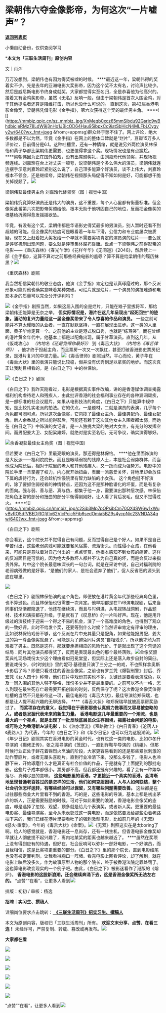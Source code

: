 # 梁朝伟六夺金像影帝，为何这次“一片嘘声”？

[**返回列表页**](/gzh/三联生活周刊)

小懒自动备份，仅供查阅学习

***本文为「三联生活周刊」原创内容**

文｜肖浑

万万没想到，梁朝伟也有因为得奖被嘘的时候。
****最近这一年，梁朝伟得的奖着实不少。先是去年的亚洲电影大奖影帝，因为这个奖不太有名，讨论声比较少。然后是威尼斯电影节终身成就奖，大家都觉得实至名归，全是恭喜他为他高兴的。接着又有金鸡奖影帝，虽然《无名》反响一般，但由于梁朝伟是首次入围金鸡，对于其他提名者还算是降维打击，所以也没什么可说的。
直到这次，第42届香港电影金像奖，梁朝伟凭借电影《金手指》，第六次获得这个奖的最佳男主角。
****![](https://mmbiz.qpic.cn/sz_mmbiz_jpg/XnMeqb0xcz65mmSibdu92Gsric9wBhdbicjeRMz78LdW9j3nHo1JBicOD64Hau95ibpxCc9iatSbHicN4MLFbLCygvy2w/640?wx_fmt=jpeg
&from;=appmsg)群众终于憋不住了。网上评论，绝大多数都是不以为然，毕竟《金手指》在网上的整体口碑就是“烂片”，豆瓣15万多人评价过，目前得分是6.1。这种吐槽里，还有一种情绪，就是说另外两位演员林保怡和黄子华都比梁朝伟更需要、也更值得拿这个奖。现场情况也是有点尴尬。
****梁朝伟因为正在国外拍戏，没有出席颁奖礼，由刘嘉玲代他领奖，并现场视频连线。刘嘉玲在台上对丈夫一顿夸，说梁朝伟是个多么伟大的演员，梁朝伟就连连摆手示意刘嘉玲赶紧别这么说了，自己顶多能算个好演员，谈不上伟大，刘嘉玲根本不领会，还是继续夸，梁朝伟在视频那头局促得不知如何是好，可能都想干脆关掉视频了。![](https://mmbiz.qpic.cn/mmbiz_jpg/c2Sib3Mp7pOPsibCm70QXdSW6w1xWuvBvReDME8XW9SUicndeMqbjy5ybr7Bibt3rAd1HcgB1hKwWQcQLQhg83pCAw/640?wx_fmt=jpeg&from;=appmsg)

梁朝伟获最佳男主角 刘嘉玲代替领奖（图｜视觉中国）

梁朝伟究竟算好演员还是伟大的演员，这不重要，每个人心里都有衡量标准。但金像奖此番第六次把影帝奖颁给他，根本无助于他巩固自己的地位，反而把金像奖的根基给折腾得愈发摇摇欲坠。

毕竟，有没有这个奖，梁朝伟都是华语影史得奖最多的男演员，别人暂时还看不到超越的可能。但金像奖的热度可是眼看着一年年下滑，公信力和专业度屡次被质疑，现在又上赶着把大奖发给一个早就不需要奖项肯定的演员演的烂片——要么就是评奖机制出现问题，要么就是评审集体腐朽昏庸。盘点一下梁朝伟之前得影帝的电影——《重庆森林》《春光乍泄》《花样年华》《无间道》《2046》，然后续上一部《金手指》，这算不算对之前那些经典电影的羞辱？算不算是给梁朝伟的履历抹黑？![](https://mmbiz.qpic.cn/mmbiz_jpg/c2Sib3Mp7pOPsibCm70QXdSW6w1xWuvBvRBYG79fzQibHfWMzqCR6xGCbSXHH7PpmG4co7NUAC1KOtzzOhFmCoJiaw/640?wx_fmt=jpeg&from;=appmsg)

《重庆森林》剧照

我当然相信梁朝伟的敬业态度，他演《金手指》肯定也是认真琢磨过的，那个反派形象可能对他也确实意味着某种突破。可烂片就是烂片，一个演员的演技难道和电影本身的质量可以完全分开评判吗？

![](https://mmbiz.qpic.cn/mmbiz_png/c2Sib3Mp7pOPsibCm70QXdSW6w1xWuvBvReibykK4YadduGicCibL4tThH0xE9nhdGbu2XYMmNCAFHD3Zic18X4HGraA/640?wx_fmt=png&from;=appmsg)《金手指》剧照当然，如果这届入围的全是烂片，只能在矬子里拔将军，那给梁朝伟还能算是无奈之举。
**但实际情况是，港片在这几年呈现出“起死回生”的迹象，涌动的复兴力量给这一届金像奖带来了令人惊喜的作品和演员。**
一些之前可能并不算太耀眼的从业者，一直在默默坚持，一直在展现出进步。这一类的人里面，黄子华肯定算一个。之前他的主业是港式脱口秀，也就是“栋笃笑”。而在曾经的港片黄金年代中，他基本上都是以配角出现，属于甘草演员。直到这几年，从《饭戏攻心》
_（内地名《还是觉得你最好》）_ 到《毒舌大状》 _（内地名《毒舌律师》）_
，他才终于担起主角，而且票房一次又一次飘红，甚至打破香港影史票房纪录，是港片复兴的中坚力量。![](https://mmbiz.qpic.cn/mmbiz_jpg/c2Sib3Mp7pOPsibCm70QXdSW6w1xWuvBvRjP7hiaskFOp4KiaTv8C20TgxqTicxdkr46ur6m9TIiafLNRIPgK2XuY5eQ/640?wx_fmt=jpeg&from;=appmsg)《毒舌律师》剧照当然，平心而论，黄子华在《毒舌大状》里的表演只能说比较稳，但并没有优秀到足以拿奖的地步。而这次真正让我刮目相看的，是《白日之下》中的林保怡。

![](https://mmbiz.qpic.cn/sz_mmbiz_jpg/XnMeqb0xcz65mmSibdu92Gsric9wBhdbicjg7sUKiczvB6HB0Te1t82ms1vfKYjK8XpR8fFKS3eloQdjJU2luErDbw/640?wx_fmt=jpeg&from;=appmsg)《白日之下》剧照

《白日之下》我昨天刚看过，电影是根据真实事件改编，讲的是香港媒体调查揭露福利机构虐待老人和残疾人，由此批评香港的社会福利事业存在的各种漏洞顽疾，是一部标准的社会议题片。如果从电影技法的角度，《白日之下》只能算中规中矩，是比较扎实老派的拍法。它的优点，一是题材，二就是演员的表演，几乎每个角色都可圈可点。所以这次金像奖，它包揽了最佳女主角、最佳男配角、最佳女配角。新人余香凝之所以能得影后，可能还有赖于这次其他女主入围者都太弱，而她在《白日之下》中饰演的女记者，是一人独挑大梁的绝对大女主，有充分的发挥空间。而男配姜大卫、女配梁雍婷，就绝对是实至名归，无可争议，确实演得够好。

![](https://mmbiz.qpic.cn/sz_mmbiz_jpg/XnMeqb0xcz65mmSibdu92Gsric9wBhdbicjhFPc6JZK1oGC9gmdHX1Qb9lh1VuMEgQicn6JxC5icQ9LZ8ibribG6Tvakw/640?wx_fmt=jpeg&from;=appmsg)余香凝获最佳女主角奖（图｜视觉中国）

但若要论《白日之下》里最亮眼的演员，那还得是林保怡。
****他在里面饰演的是大反派——福利院院长，而且是眼睛弱视的残障人士，本是社会弱势群体，而当他成为院长后，相对于院里的老人和其他残疾人，又一跃而成为强势方。电影中的院长手里一旦掌握了权力，内心就开始扭曲，表面一派慈爱关怀，背地里却会放任下属的虐待行为，还会趁机性侵院里有智力缺陷的小女孩。
这个角色挺不好演的，除了要抓住弱视者的神情特点，还因为这不是那种脸谱化的坏蛋，而是有复杂的面向。强与弱、善与恶、真与伪，都集于他一身，需要演出那种层次感。林保怡把角色正常的部分和扭曲的部分平衡得刚刚好，让人看了背后发毛，但又不觉得过火。
****![](https://mmbiz.qpic.cn/mmbiz_jpg/c2Sib3Mp7pOPsibCm70QXdSW6w1xWuvBvRO5dfVBEDjRGfjflo62VicPcic5Fib6sedOmia5BZ9s4ycpNic2SVNDA34qw/640?wx_fmt=jpeg
&from;=appmsg)

《白日之下》剧照

你会看到，这个院长并不觉得自己有问题，反而觉得自己是个好人。如果不是自己辛苦付出，这些老弱病残可能就要餐风宿露、流落街头。而性侵小女孩，在他看来，可能只是意味着对自己付出的一点点奖赏，他根本感知不到女孩的痛苦。这样的反派面目是可信的，因为绝大多数坏人都并不认为自己真的坏，而是会反过来指责外界。片中这个院长最意味深长的一句台词，就是在采访中说，自己对福利院的老弱病残做的是好事，“是他们的家人、是社会遗弃了他们”，促人反省恶的源头到底在哪里。

![](https://mmbiz.qpic.cn/mmbiz_jpg/c2Sib3Mp7pOPsibCm70QXdSW6w1xWuvBvRfyJzCq9LIem7mhIPot1EosINy6JUaQ6Ng9RTQsicSQkFubUVtphkkTA/640?wx_fmt=jpeg&from;=appmsg)

《白日之下》剧照林保怡演的这个角色，即便放在港片黄金年代那些经典角色里，也不算逊色。而且林保怡也很需要一次肯定。他早期都是在TVB演电视剧，后来当同事们渐渐都隐退了，他还在继续演，而且与时俱进，从电视转战网剧，作品题材、技术和演技都在升级，于是就有了《叹息桥》的一片叫好声。现在，他是用升级过的演技终于迎来一个得之不易的机会，演了一个高难度的角色，也得到了观众的一致好评。此时不给发个奖，还要等到什么时候？当然评审肯定有评审的理由，比如说林保怡戏份不够，这个反派在片中充其量只是配角，如果他能报男配，姜大卫的第一尊金像奖就悬了。可能是为了避免同片演员“自相残杀”，所以他才勉为其难报了男主。既然是这样，那就要承担相应的风险代价。于是就出现了这个荒诞的结局：同片其他演员都得奖了，反而是表现最出色的那个最终落败。![](https://mmbiz.qpic.cn/sz_mmbiz_jpg/XnMeqb0xcz65mmSibdu92Gsric9wBhdbicjxnZTXGSplr7E3sibHHr8LrooG1nPFA0m17ZkJWxsXISfUGGb4DmQcicg/640?wx_fmt=jpeg&from;=appmsg)金像奖颁奖典礼现场戏份太少这个理由看似冠冕堂皇，但实际上还是落入故步自封的窠臼。要说戏份少，《时时刻刻》里的妮可·基德曼只演了三分之一的戏，不也照样拿奥斯卡影后了吗？即便只看过往的香港金像奖，之前也有罗兰凭《爆裂刑警》封后、乔宏凭《女人四十》称帝，他们在片中戏份其实也不多，关键还是要看表演成色，以及一同入围的其他人够不够格，戏份多少并不是最重要的。之前可以不拘一格，怎么到现在最生死存亡最需要开拓创新的时刻，反倒保守了呢？这次香港金像奖值得吐槽的当然不只是影帝这一项，最佳电影给《毒舌大状》，最佳导演给郑保瑞，也都是让人提不起兴趣的无聊选择。
****《毒舌大状》和郑保瑞早就被高票房奖励过了。
**而奖项存在的意义，我觉得在于表彰那些认真努力做事而又容易被忽略的人，或者是发掘代表未来的新生力量。**
**香港电影这几年最重要的一个潮流，也是最大的一个亮点，就是出现了一批反映底层民众生存困境，揭露社会问题的电影，或可称之为香港新左派电影**
，以《浊水漂流》《窄路微尘》《白日青春》《沦落人》《麦路人》为代表，今年的《白日之下》和《年少日记》也可以归为这股潮流。![](https://mmbiz.qpic.cn/sz_mmbiz_jpg/XnMeqb0xcz65mmSibdu92Gsric9wBhdbicjowsJW0NWSTJnwibF4TznvgExqIpSia9nlds3TiaqqVzKrm9WrXak6Epvw/640?wx_fmt=jpeg&from;=appmsg)《年少日记》剧照其实在香港电影的黄金时代，也有过这一类的电影，比如尔冬升导演的《癫佬正传》，张之亮导演的《笼民》，一直到许鞍华导演的《桃姐》。但那时候行业正处于鲜花着锦烈火烹油的阶段，大家更容易看到的还是那些紧张刺激的动作警匪片，或者无厘头喜剧片。直到行业冷清下来，没那么多钱了，电影人也冷静下来，开始琢磨什么才是真正有社会价值的作品，于是就有了上面提到的那批电影。这些片子成本都很小，票房都不高，但我都还挺有兴趣的，看了会有一种繁华落尽、真纯尽显的意味。
**这些电影里的香港，才更接近一个真实的香港，会清晰地呈现普通老百姓过的是怎样的生活，他们如何克服困境，人与人如何联结，整个社会机体怎样运转，有哪些经验可以保留，又有哪些问题需要改善。**
这些都是在过往那些商业大片里看不到的香港。巧的是，这些电影的导演，基本上都是初出茅庐的新人，正是需要鼓励的时候。可对于如此重要的浪潮，香港电影金像奖的态度，却是选择了忽视、观望，顶多就是给几个表演奖，或者新人奖。更重要的最佳电影奖、最佳导演奖，至今从未表彰过这一类电影，而是依然要发给那些沿着老路拍下来的，我们已经在港片里要看吐了的强刺激型电影，比如前几年的《无双》《怒火·重案》，今年的《毒舌大状》《命案》。![](https://mmbiz.qpic.cn/sz_mmbiz_jpg/XnMeqb0xcz65mmSibdu92Gsric9wBhdbicjI7wfcOqvoreia7xsM081wJQdQibr6ntwibtibknbTxD2A5JUfSvN2Be14w/640?wx_fmt=jpeg)《无双》剧照这实在是太boring了啊。给人的感觉就是，香港电影还一息尚存，还有一线生机，但香港电影金像奖却早就让人彻底提不起兴趣了，离内地某奖的距离也越来越近了。
****虽然在奖项上没有得到应有的待遇，但好在，社会反响可以弥补一部好电影，一个好演员，而且我相信，这是比奖项更重要的部分。《白日之下》里的那个院长，直到电影结尾也没有被定罪判刑，让我看得胸口一阵堵。看完电影上网看评论，却了解到，就在电影上映后没多久，作为故事原型人物的那个院长，终于被香港法院定罪处罚了。这也算电影改变现实的一个例子吧。由此，《白日之下》被影迷看作了港版的《熔炉》。
**香港电影的这股新浪潮，还会继续奔涌下去，这是香港金像奖所无法左右的。**
“点赞”“在看”，让更多人看到![](https://mmbiz.qpic.cn/mmbiz_gif/c2Sib3Mp7pON9hkSZwdTibRHNZSMPyiapUCHJwlyoZVBC3SfmPmF0VKjkm3NiaToQloHFJ6icyicqZnqgXp6pSQJt5gg/640?wx_fmt=gif&from;=appmsg&wxfrom;=5&wx;_lazy=1&tp;=wxpic)  
  
  
  
  
  

排版：初初 / 审核：杨逸

  
 **招聘｜实习生、撰稿人**  

详细岗位要求点击跳转：[
**《三联生活周刊》招实习生、撰稿人**](http://mp.weixin.qq.com/s?__biz=MTc5MTU3NTYyMQ==&mid=2651136871&idx=3&sn=f1c0777fe9d31881e5dfca68ebc2937f&chksm=5907324d6e70bb5b3546dfe1c7b31b5fe05664bebbf36356ba9a1a352e0678444cad62875ad4&scene=21#wechat_redirect)

本文为原创内容，版权归「三联生活周刊」所有。 **欢迎文末分享、点赞、在看三连！**
未经许可，严禁复制、转载、篡改或再发布。![](https://mmbiz.qpic.cn/sz_mmbiz_png/Gg7Qtoh7Aic9ZTmAdCc80b4nD7xicgPt863QWU7oNswDx19XrjfTtSl8QwatY2EEZGuNd1WRRiapDZjcDhTnNYmBg/640?wx_fmt=other&wxfrom;=5&wx;_lazy=1&wx;_co=1&retryload;=1&tp;=webp)

 **大家都在看**

  

[![](https://mmbiz.qpic.cn/mmbiz_png/c2Sib3Mp7pONo3jmjiatp8KxVyul6CibG4HlL4kdwhgiaPxibvc6j9Z8jnqibM52s1aMa44DcoOpjhibdatXDsxZiaebRA/640?wx_fmt=png&from;=appmsg&wxfrom;=5&wx;_lazy=1&wx;_co=1&tp;=wxpic)](http://mp.weixin.qq.com/s?__biz=MTc5MTU3NTYyMQ==&mid=2651363378&idx=2&sn=349d7d7336afea1028be3917bfb1b8d3&chksm=590a89186e7d000e0ace7dc6a2cabdda071c3b01b1a709e4ba6c7b35f5b8ca0e9c75097b2600&scene=21#wechat_redirect)

![](https://mmbiz.qpic.cn/mmbiz_png/c2Sib3Mp7pOOTHw0RoVOtM1q95nepnsiayYW3kxSlHzms7C4S1ibCEIeZ5dvaccYAONebHyttYCV5ViciaSa3l4s52g/640?wx_fmt=png&from;=appmsg&wxfrom;=5&wx;_lazy=1&wx;_co=1&tp;=wxpic)

![](https://mmbiz.qpic.cn/mmbiz_jpg/c2Sib3Mp7pOPsibCm70QXdSW6w1xWuvBvRN1Cg7QRkPibtbdzKYOtBvbnQRBH6PVgBPHr3xVfbpuvyMzTn36hGUcw/640?wx_fmt=jpeg&from;=appmsg)

  
![](https://mmbiz.qpic.cn/sz_mmbiz_png/Gg7Qtoh7Aic9ZTmAdCc80b4nD7xicgPt86k1kgpU51hWCHjV92ryhVW35PLCvLhxLw9XDhXjgeDyZhHSx5EbRcfg/640?wx_fmt=other&wxfrom;=5&wx;_lazy=1&wx;_co=1&retryload;=1&tp;=webp)  

[![](https://mmbiz.qpic.cn/mmbiz_jpg/c2Sib3Mp7pONo3jmjiatp8KxVyul6CibG4HrtdXfCav5WktQNrNU8MIpgpwyNs86VJKAajZ7N0ups7lIJkykZL1rg/640?wx_fmt=jpeg&from;=appmsg&wxfrom;=5&wx;_lazy=1&wx;_co=1&tp;=wxpic)]()

[![](https://mmbiz.qpic.cn/mmbiz_jpg/c2Sib3Mp7pOPRRic6R8dvynVQIgxSP5Y1PMRSGibdkjX8eia7nOBAGicP9lNQAIGDOMiciaDCKsNXYr13Owv2CbpP4H3w/640?wx_fmt=jpeg&wxfrom;=5&wx;_lazy=1&wx;_co=1&tp;=wxpic)]()

  
  
“点赞”“在看”，让更多人看到![](https://mmbiz.qpic.cn/mmbiz_gif/c2Sib3Mp7pON9hkSZwdTibRHNZSMPyiapUCHJwlyoZVBC3SfmPmF0VKjkm3NiaToQloHFJ6icyicqZnqgXp6pSQJt5gg/640?wx_fmt=gif&from;=appmsg&wxfrom;=5&wx;_lazy=1&tp;=wxpic)

